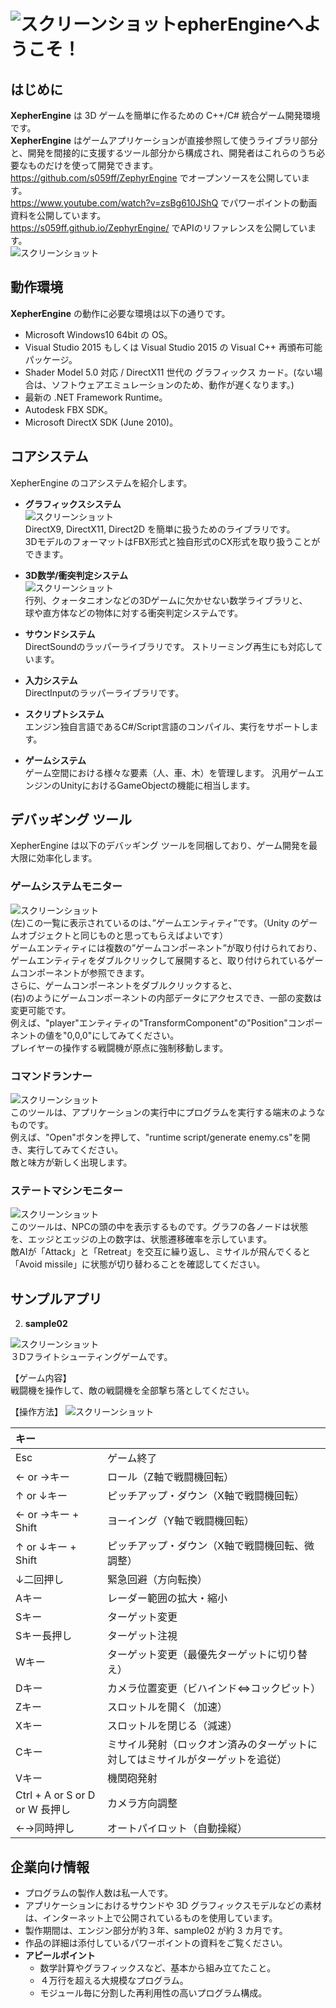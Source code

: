 ﻿# ![スクリーンショット](https://github.com/s059ff/ZephyrEngine/blob/master/screenshots/letter.png "スクリーンショット")epherEngineへようこそ！
## はじめに
__XepherEngine__ は 3D ゲームを簡単に作るための C++/C# 統合ゲーム開発環境です。  
__XepherEngine__ はゲームアプリケーションが直接参照して使うライブラリ部分と、開発を間接的に支援するツール部分から構成され、開発者はこれらのうち必要なものだけを使って開発できます。  
https://github.com/s059ff/ZephyrEngine でオープンソースを公開しています。  
https://www.youtube.com/watch?v=zsBg610JShQ でパワーポイントの動画資料を公開しています。  
https://s059ff.github.io/ZephyrEngine/ でAPIのリファレンスを公開しています。     
![スクリーンショット](https://github.com/s059ff/ZephyrEngine/blob/master/screenshots/XepherEngine.png "スクリーンショット") 

## 動作環境
__XepherEngine__ の動作に必要な環境は以下の通りです。
* Microsoft Windows10 64bit の OS。
* Visual Studio 2015 もしくは Visual Studio 2015 の Visual C++ 再頒布可能パッケージ。
* Shader Model 5.0 対応 / DirectX11 世代の グラフィックス カード。(ない場合は、ソフトウェアエミュレーションのため、動作が遅くなります。)
* 最新の .NET Framework Runtime。
* Autodesk FBX SDK。
* Microsoft DirectX SDK (June 2010)。

## コアシステム
XepherEngine のコアシステムを紹介します。  

* __グラフィックスシステム__  
    ![スクリーンショット](https://github.com/s059ff/ZephyrEngine/blob/master/screenshots/graphics.png "スクリーンショット")   
    DirectX9, DirectX11, Direct2D を簡単に扱うためのライブラリです。  
    3DモデルのフォーマットはFBX形式と独自形式のCX形式を取り扱うことができます。

* __3D数学/衝突判定システム__  
    ![スクリーンショット](https://github.com/s059ff/ZephyrEngine/blob/master/screenshots/collision.png "スクリーンショット")   
    行列、クォータニオンなどの3Dゲームに欠かせない数学ライブラリと、  
    球や直方体などの物体に対する衝突判定システムです。

* __サウンドシステム__  
    DirectSoundのラッパーライブラリです。
    ストリーミング再生にも対応しています。

* __入力システム__  
    DirectInputのラッパーライブラリです。

* __スクリプトシステム__  
    エンジン独自言語であるC#/Script言語のコンパイル、実行をサポートします。

* __ゲームシステム__  
    ゲーム空間における様々な要素（人、車、木）を管理します。
    汎用ゲームエンジンのUnityにおけるGameObjectの機能に相当します。

## デバッギング ツール
XepherEngine は以下のデバッギング ツールを同梱しており、ゲーム開発を最大限に効率化します。

### ゲームシステムモニター
![スクリーンショット](https://github.com/s059ff/ZephyrEngine/blob/master/screenshots/GameSystemMonitor.png "スクリーンショット")  
(左)この一覧に表示されているのは、”ゲームエンティティ”です。（Unity のゲームオブジェクトと同じものと思ってもらえばよいです）  
ゲームエンティティには複数の”ゲームコンポーネント”が取り付けられており、ゲームエンティティをダブルクリックして展開すると、取り付けられているゲームコンポーネントが参照できます。  
さらに、ゲームコンポーネントをダブルクリックすると、  
(右)のようにゲームコンポーネントの内部データにアクセスでき、一部の変数は変更可能です。  
例えば、"player"エンティティの"TransformComponent"の"Position"コンポーネントの値を"0,0,0"にしてみてください。  
プレイヤーの操作する戦闘機が原点に強制移動します。  

### コマンドランナー
![スクリーンショット](https://github.com/s059ff/ZephyrEngine/blob/master/screenshots/CommandRunner.png "スクリーンショット")  
このツールは、アプリケーションの実行中にプログラムを実行する端末のようなものです。  
例えば、"Open"ボタンを押して、"runtime script/generate enemy.cs"を開き、実行してみてください。  
敵と味方が新しく出現します。  

### ステートマシンモニター
![スクリーンショット](https://github.com/s059ff/ZephyrEngine/blob/master/screenshots/StateMachineMonitor.png "スクリーンショット")  
このツールは、NPCの頭の中を表示するものです。グラフの各ノードは状態を、エッジとエッジの上の数字は、状態遷移確率を示しています。  
敵AIが「Attack」と「Retreat」を交互に繰り返し、ミサイルが飛んでくると「Avoid missile」に状態が切り替わることを確認してください。

<!--
## インストール・ビルド方法（開発者向け）
1. 外部ライブラリのインストール
    1. __XepherEngine__ のビルドを行うには Visual Studio 2015 が必要です。Microsoft 社のホームページからダウンロードできます。
なお、 Visual Studio 2015 のインストール時には 必ず Native C++ の開発環境も併せてインストールしてください。
    2. グラフィックスシステムを使用する場合、お使いのコンピュータに Autodesk 社の FBXSDK をインストールする必要があります。
インストールは http://www.autodesk.com/products/fbx/overview から Visual Studio 2015 用の最新のものをダウンロードしてください。
2. https://github.com/s059ff/ZephyrEngine にアクセスしてリポジトリをクローンします。  
3. Visual Studio 2015 で Visual Studio のソリューションファイルを開きます。
4. C++ でゲーム開発を行う場合は、xepher〇〇というプロジェクトを参照に加えるか、ライブラリファイル(*.lib)をリンクする必要があります。 
5. C# でゲーム開発を行う場合は、XepherSharp〇〇というプロジェクトを参照に加えるか、クラスライブラリ(*.dll)を参照する必要があります。
-->

## サンプルアプリ
<!--
1. __sample01__

![スクリーンショット](https://github.com/s059ff/ZephyrEngine/blob/master/screenshots/sample_01.png "スクリーンショット")  
ただボールが跳ねるだけのプログラムです。  
このプログラムを実行する場合は、「sample 01」というプロジェクトをビルド・実行してください。
-->

2. __sample02__  

![スクリーンショット](https://github.com/s059ff/ZephyrEngine/blob/master/screenshots/sample_02.png "スクリーンショット")  
３Dフライトシューティングゲームです。

【ゲーム内容】  
戦闘機を操作して、敵の戦闘機を全部撃ち落としてください。

【操作方法】
![スクリーンショット](https://github.com/s059ff/ZephyrEngine/blob/master/screenshots/sample_02_keyboard.png "スクリーンショット")  

| キー |  |
|:-----------|:------------|
|Esc|ゲーム終了|
|← or →キー|ロール（Z軸で戦闘機回転）|
|↑ or ↓キー|ピッチアップ・ダウン（X軸で戦闘機回転）|
|← or →キー + Shift|ヨーイング（Y軸で戦闘機回転）|
|↑ or ↓キー + Shift|ピッチアップ・ダウン（X軸で戦闘機回転、微調整）|
|↓二回押し|緊急回避（方向転換）|
|Aキー|レーダー範囲の拡大・縮小|
|Sキー|ターゲット変更|
|Sキー長押し|ターゲット注視|
|Wキー|ターゲット変更（最優先ターゲットに切り替え）|
|Dキー|カメラ位置変更（ビハインド⇔コックピット）|
|Zキー|スロットルを開く（加速）|
|Xキー|スロットルを閉じる（減速）|
|Cキー|ミサイル発射（ロックオン済みのターゲットに対してはミサイルがターゲットを追従）|
|Vキー|機関砲発射|
|Ctrl + A or S or D or W 長押し|カメラ方向調整|
|←→同時押し|オートパイロット（自動操縦）|

## 企業向け情報
* プログラムの製作人数は私一人です。
* アプリケーションにおけるサウンドや 3D グラフィックスモデルなどの素材は、インターネット上で公開されているものを使用しています。
* 製作期間は、エンジン部分が約３年、sample02 が約 3 カ月です。
* 作品の詳細は添付しているパワーポイントの資料をご覧ください。
* __アピールポイント__
    * 数学計算やグラフィックスなど、基本から組み立てたこと。
    * ４万行を超える大規模なプログラム。
    * モジュール毎に分割した再利用性の高いプログラム構成。

<!--
## インテリジェントシステムズ様向け情報
sample02 では
* ゲームシステムモニター
* コマンドランナー
* ステートマシンモニター  
の各デバッギング ツールが動作しています。  
ゲームとは直接関係なく、リリース時には削除する予定のものですが、こちらも併せてみていただければよいと思います。  
それぞれ表示内容、使用方法を以下に記します。

-->
